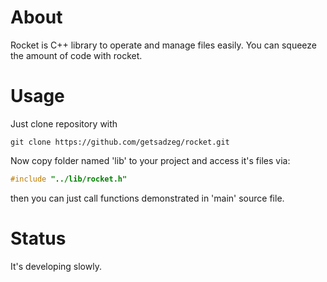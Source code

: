 # About
Rocket is C++ library to operate and manage files easily. You can squeeze the amount of code with rocket.
# Usage
Just clone repository with 

```
git clone https://github.com/getsadzeg/rocket.git
```
Now copy folder named 'lib' to your project and access it's files via:

```cpp
#include "../lib/rocket.h"
```
then you can just call functions demonstrated in 'main' source file.

# Status
It's developing slowly.
